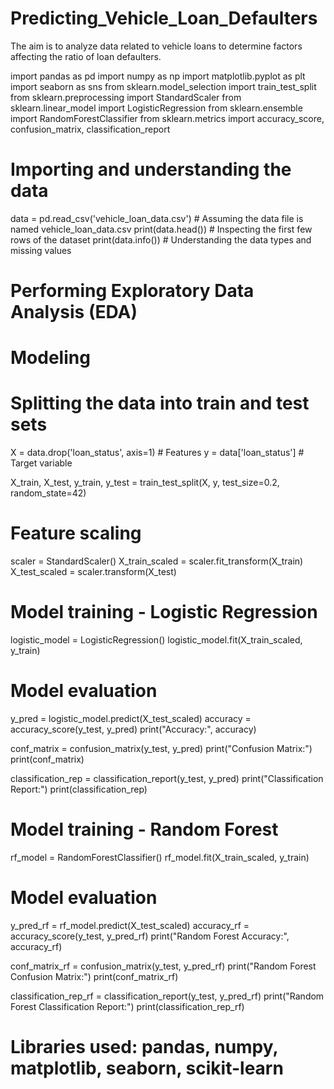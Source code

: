# Predicting_Vehicle_Loan_Defaulters
The aim is to analyze data related to vehicle loans to determine factors affecting the ratio of loan defaulters. 

import pandas as pd
import numpy as np
import matplotlib.pyplot as plt
import seaborn as sns
from sklearn.model_selection import train_test_split
from sklearn.preprocessing import StandardScaler
from sklearn.linear_model import LogisticRegression
from sklearn.ensemble import RandomForestClassifier
from sklearn.metrics import accuracy_score, confusion_matrix, classification_report

# Importing and understanding the data
data = pd.read_csv('vehicle_loan_data.csv')  # Assuming the data file is named vehicle_loan_data.csv
print(data.head())  # Inspecting the first few rows of the dataset
print(data.info())  # Understanding the data types and missing values

# Performing Exploratory Data Analysis (EDA)

# Modeling
# Splitting the data into train and test sets
X = data.drop('loan_status', axis=1)  # Features
y = data['loan_status']  # Target variable

X_train, X_test, y_train, y_test = train_test_split(X, y, test_size=0.2, random_state=42)

# Feature scaling
scaler = StandardScaler()
X_train_scaled = scaler.fit_transform(X_train)
X_test_scaled = scaler.transform(X_test)

# Model training - Logistic Regression
logistic_model = LogisticRegression()
logistic_model.fit(X_train_scaled, y_train)

# Model evaluation
y_pred = logistic_model.predict(X_test_scaled)
accuracy = accuracy_score(y_test, y_pred)
print("Accuracy:", accuracy)

conf_matrix = confusion_matrix(y_test, y_pred)
print("Confusion Matrix:")
print(conf_matrix)

classification_rep = classification_report(y_test, y_pred)
print("Classification Report:")
print(classification_rep)

# Model training - Random Forest
rf_model = RandomForestClassifier()
rf_model.fit(X_train_scaled, y_train)

# Model evaluation
y_pred_rf = rf_model.predict(X_test_scaled)
accuracy_rf = accuracy_score(y_test, y_pred_rf)
print("Random Forest Accuracy:", accuracy_rf)

conf_matrix_rf = confusion_matrix(y_test, y_pred_rf)
print("Random Forest Confusion Matrix:")
print(conf_matrix_rf)

classification_rep_rf = classification_report(y_test, y_pred_rf)
print("Random Forest Classification Report:")
print(classification_rep_rf)

# Libraries used: pandas, numpy, matplotlib, seaborn, scikit-learn
